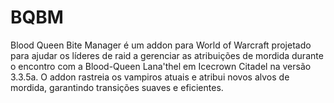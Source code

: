 # BQBM
Blood Queen Bite Manager é um addon para World of Warcraft projetado para ajudar os líderes de raid a gerenciar as atribuições de mordida durante o encontro com a Blood-Queen Lana'thel em Icecrown Citadel na versão 3.3.5a. O addon rastreia os vampiros atuais e atribui novos alvos de mordida, garantindo transições suaves e eficientes.
